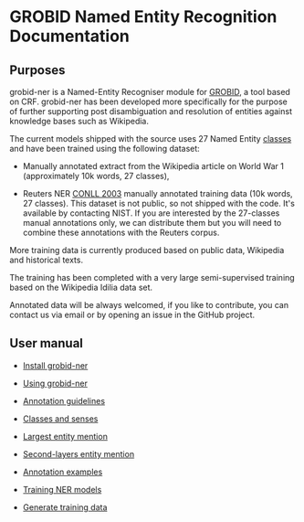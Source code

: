 <h1>GROBID Named Entity Recognition Documentation</h1>

## Purposes

grobid-ner is a Named-Entity Recogniser module for [GROBID](https://raw.github.com/kermitt2/grobid), a tool based on CRF.
grobid-ner has been developed more specifically for the purpose of further supporting post disambiguation and resolution of entities against knowledge bases such as Wikipedia.

The current models shipped with the source uses 27 Named Entity [classes](class-and-senses.md) and have been trained using the following dataset:

* Manually annotated extract from the Wikipedia article on World War 1 (approximately 10k words, 27 classes),

* Reuters NER [CONLL 2003](http://www.cnts.ua.ac.be/conll2003/ner/) manually annotated training data (10k words, 27 classes). This dataset is not public, so not shipped with the code. It's available by contacting NIST. If you are interested by the 27-classes manual annotations only, we can distribute them but you will need to combine these annotations with the Reuters corpus. 

More training data is currently produced based on public data, Wikipedia and historical texts.

The training has been completed with a very large semi-supervised training based on the Wikipedia Idilia data set.

Annotated data will be always welcomed, if you like to contribute, you can contact us via email or by opening an issue in the GitHub project.

## User manual

* [Install grobid-ner](build-and-install.md)

* [Using grobid-ner](using-grobid-ner.md)

* [Annotation guidelines](annotation-guidelines.md)

* [Classes and senses](class-and-senses.md)

* [Largest entity mention](largest-entity-mention.md)

* [Second-layers entity mention](second-layers-entity-mention.md)

* [Annotation examples](annotation-examples.md)

* [Training NER models](training-ner-model.md)

* [Generate training data](generate-training-data.md)
